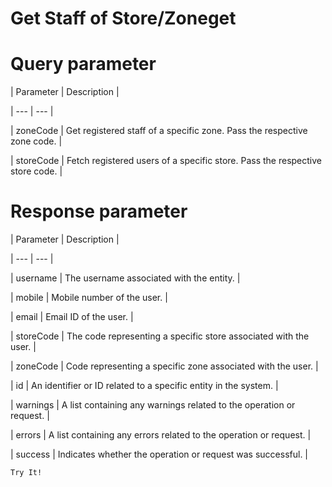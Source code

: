 # Get Staff of Store/Zoneget

# Query parameter

| Parameter | Description |

| --- | --- |

| zoneCode | Get registered staff of a specific zone. Pass the respective zone code. |

| storeCode | Fetch registered users of a specific store. Pass the respective store code. |



# Response parameter

| Parameter | Description |

| --- | --- |

| username | The username associated with the entity. |

| mobile | Mobile number of the user. |

| email | Email ID of the user. |

| storeCode | The code representing a specific store associated with the user. |

| zoneCode | Code representing a specific zone associated with the user. |

| id | An identifier or ID related to a specific entity in the system. |

| warnings | A list containing any warnings related to the operation or request. |

| errors | A list containing any errors related to the operation or request. |

| success | Indicates whether the operation or request was successful. |



`Try It!`